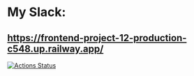 # My Slack:
## https://frontend-project-12-production-c548.up.railway.app/
[![Actions Status](https://github.com/Artem-Perminov/frontend-project-12/workflows/hexlet-check/badge.svg)](https://github.com/Artem-Perminov/frontend-project-12/actions)
